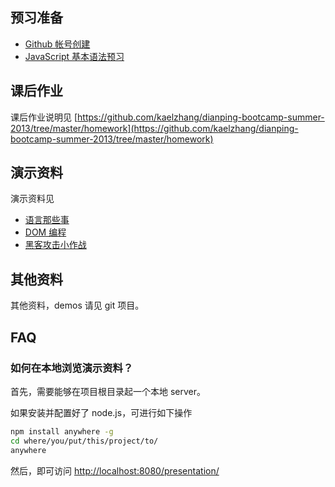 ## 预习准备

- [Github 帐号创建](https://github.com/kaelzhang/dianping-bootcamp-summer-2013/blob/master/doc/github.md)
- [JavaScript 基本语法预习](https://github.com/kaelzhang/dianping-bootcamp-summer-2013/blob/master/demo/basic.html)

## 课后作业

课后作业说明见 [https://github.com/kaelzhang/dianping-bootcamp-summer-2013/tree/master/homework](https://github.com/kaelzhang/dianping-bootcamp-summer-2013/tree/master/homework)

## 演示资料

演示资料见

- [语言那些事](http://kaelzhang.github.io/dianping-bootcamp-summer-2013/presentation/basic-javascript.html)
- [DOM 编程](http://kaelzhang.github.io/dianping-bootcamp-summer-2013/presentation/dom-scripting.html)
- [黑客攻击小作战](http://kaelzhang.github.io/dianping-bootcamp-summer-2013/presentation/hack-it.html)


## 其他资料

其他资料，demos 请见 git 项目。

## FAQ

### 如何在本地浏览演示资料？

首先，需要能够在项目根目录起一个本地 server。

如果安装并配置好了 node.js，可进行如下操作

```bash
npm install anywhere -g
cd where/you/put/this/project/to/
anywhere
```

然后，即可访问 [http://localhost:8080/presentation/](http://localhost:8080/presentation/)